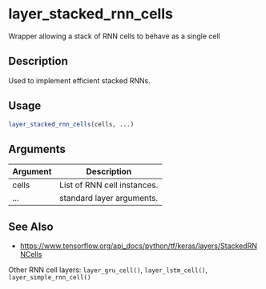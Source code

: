 # layer_stacked_rnn_cells


Wrapper allowing a stack of RNN cells to behave as a single cell




## Description

Used to implement efficient stacked RNNs.





## Usage
```r
layer_stacked_rnn_cells(cells, ...)
```




## Arguments


Argument      |Description
------------- |----------------
cells | List of RNN cell instances.
... | standard layer arguments.







## See Also



*  https://www.tensorflow.org/api_docs/python/tf/keras/layers/StackedRNNCells


Other RNN cell layers: 
`layer_gru_cell()`,
`layer_lstm_cell()`,
`layer_simple_rnn_cell()`



